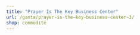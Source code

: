 ```yaml
---
title: "Prayer Is The Key Business Center"
url: /ganta/prayer-is-the-key-business-center-3/
shop: commodité
---
```

